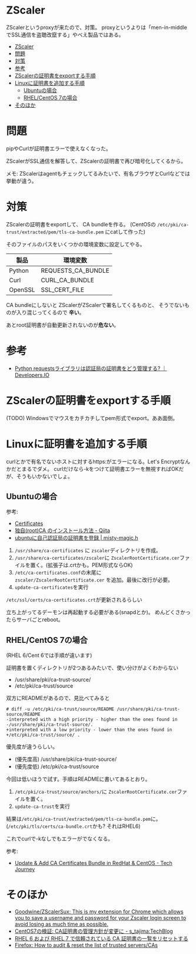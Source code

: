 # ZScaler

ZScalerというproxyが来たので、対策。
proxyというよりは「men-in-middleでSSL通信を盗聴改竄する」やべえ製品ではある。

- [ZScaler](#zscaler)
- [問題](#問題)
- [対策](#対策)
- [参考](#参考)
- [ZScalerの証明書をexportする手順](#zscalerの証明書をexportする手順)
- [Linuxに証明書を追加する手順](#linuxに証明書を追加する手順)
  - [Ubuntuの場合](#ubuntuの場合)
  - [RHEL/CentOS 7の場合](#rhelcentos-7の場合)
- [そのほか](#そのほか)


# 問題

pipやCurlが証明書エラーで使えなくなった。

ZScalerがSSL通信を解答して、ZScalerの証明書で再び暗号化してくるから。

メモ:
ZScalerはagentもチェックしてるみたいで、有名ブラウザとCurlなどでは挙動が違う。

# 対策

ZScalerの証明書をexportして、
CA bundleを作る。
(CentOSの
`/etc/pki/ca-trust/extracted/pem/tls-ca-bundle.pem`
にcatして作った)

そのファイルのパスをいくつかの環境変数に設定してやる。

| 製品    | 環境変数           |
| ------- | ------------------ |
| Python  | REQUESTS_CA_BUNDLE |
| Curl    | CURL_CA_BUNDLE     |
| OpenSSL | SSL_CERT_FILE      |

CA bundleにしないと
ZScalerがZScalerで署名してくるものと、
そうでないものが入り混じってくるので
**辛い**。

あとroot証明書が自動更新されないのが**危ない**。

# 参考

- [Python requestsライブラリは認証局の証明書をどう管理する? ｜ Developers.IO](https://dev.classmethod.jp/server-side/python/how-to-manage-ca-root-certs-for-requets-library/)

# ZScalerの証明書をexportする手順

(TODO)
Windowsでマウスをカチカチしてpem形式でexport。ああ面倒。


# Linuxに証明書を追加する手順

curlとかで有名でないホストに対するhttps:がエラーになる。Let's Encryptなんかだとまるでダメ。
curlだけなら-kをつけて証明書エラーを無視すればOKだが、そうもいかないでしょ。

## Ubuntuの場合

参考:
* [Certificates](https://help.ubuntu.com/lts/serverguide/certificates-and-security.html.en)
* [独自(root)CA のインストール方法 - Qiita](https://qiita.com/msi/items/9cb90271836386dafce3)
* [ubuntuに自己認証局の証明書を登録 | misty-magic.h](https://mistymagich.wordpress.com/2012/01/17/ubuntu%E3%81%AB%E8%87%AA%E5%B7%B1%E8%AA%8D%E8%A8%BC%E5%B1%80%E3%81%AE%E8%A8%BC%E6%98%8E%E6%9B%B8%E3%82%92%E7%99%BB%E9%8C%B2/)

1. `/usr/share/ca-certificates`
に
`zscaler`ディレクトリを作成。
1. `/usr/share/ca-certificates/zscaler`に
`ZscalerRootCertificate.cer`ファイルを置く。(拡張子は.crtかも。PEM形式ならOK)
1. `/etc/ca-certificates.conf`の末尾に
`zscaler/ZscalerRootCertificate.cer`
を追加。最後に改行が必要。
1. `update-ca-certificates`を実行

`/etc/ssl/certs/ca-certificates.crt`が更新されるらしい

立ち上がってるデーモンは再起動する必要がある(snapdとか)。
めんどくさかったらサーバごとreboot。


## RHEL/CentOS 7の場合

(RHEL 6/Cent 6では手順が違います)

証明書を置くディレクトリが2つあるみたいで、使い分けがよくわからない

* /usr/share/pki/ca-trust-source/
* /etc/pki/ca-trust/source

双方にREADMEがあるので、見比べてみると

```
# diff -u /etc/pki/ca-trust/source/README /usr/share/pki/ca-trust-source/README
-interpreted with a high priority - higher than the ones found in
-/usr/share/pki/ca-trust-source/.
+interpreted with a low priority - lower than the ones found in
+/etc/pki/ca-trust/source/ .
```

優先度が違うらしい。

* (優先度高) /usr/share/pki/ca-trust-source/
* (優先度低) /etc/pki/ca-trust/source

今回は低いほうで試す。手順はREADMEに書いてあるとおり。

1. `/etc/pki/ca-trust/source/anchors/`に
`ZscalerRootCertificate.cer`ファイルを置く。
1. `update-ca-trust`を実行

結果は`/etc/pki/ca-trust/extracted/pem/tls-ca-bundle.pem`に。
(`/etc/pki/tls/certs/ca-bundle.crt`かも? それはRHEL6)

これでcurlで-kなしでもエラーがでなくなる。

参考:
* [Update & Add CA Certificates Bundle in RedHat & CentOS - Tech Journey](https://techjourney.net/update-add-ca-certificates-bundle-in-redhat-centos/)

# そのほか

* [Goodwine/ZScalerSux: This is my extension for Chrome which allows you to save a username and password for your Zscaler login screen to avoid losing as much time as possible.](https://github.com/Goodwine/ZScalerSux)
* [CentOS7の検証: CA証明書の管理方針が変更に - s_tajima:TechBlog](http://s-tajima.hateblo.jp/entry/2014/07/31/152949)
* [RHEL 6 および RHEL 7 で信頼されている CA 証明書の一覧をリセットする](https://access.redhat.com/ja/solutions/2769011)
* [Firefox: How to audit & reset the list of trusted servers/CAs](https://access.redhat.com/solutions/1549043)
